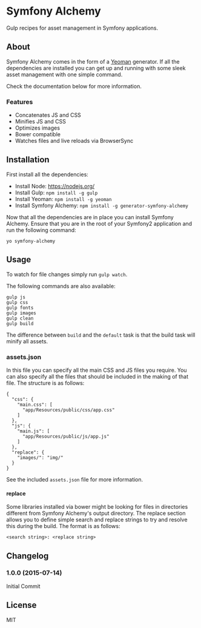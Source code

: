 # Symfony Alchemy

Gulp recipes for asset management in Symfony applications.

## About

Symfony Alchemy comes in the form of a [Yeoman](http://yeoman.io/) generator. If all the dependencies are installed you
can get up and running with some sleek asset management with one simple command.

Check the documentation below for more information.

### Features

- Concatenates JS and CSS
- Minifies JS and CSS
- Optimizes images
- Bower compatible
- Watches files and live reloads via BrowserSync

## Installation

First install all the dependencies:

- Install Node: https://nodejs.org/
- Install Gulp: `npm install -g gulp`
- Install Yeoman: `npm install -g yeoman`
- Install Symfony Alchemy: `npm install -g generator-symfony-alchemy`

Now that all the dependencies are in place you can install Symfony Alchemy. Ensure that you are in the root of your
Symfony2 application and run the following command:

```
yo symfony-alchemy
```

## Usage

To watch for file changes simply run `gulp watch`.

The following commands are also available:

```
gulp js
gulp css
gulp fonts
gulp images
gulp clean
gulp build
```

The difference between `build` and the `default` task is that the build task will minify all assets.

### assets.json

In this file you can specify all the main CSS and JS files you require. You can also specify all the files that should
be included in the making of that file. The structure is as follows:

```
{
  "css": {
    "main.css": [
      "app/Resources/public/css/app.css"
    ]
  },
  "js": {
    "main.js": [
      "app/Resources/public/js/app.js"
    ]
  },
  "replace": {
    "images/": "img/"
  }
}
```

See the included `assets.json` file for more information.

#### replace

Some libraries installed via bower might be looking for files in directories different from Symfony Alchemy's output
directory. The replace section allows you to define simple search and replace strings to try and resolve this during
the build. The format is as follows:

```
<search string>: <replace string>
```

## Changelog

### 1.0.0 (2015-07-14)

Initial Commit

## License

MIT
